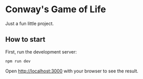 # Conway's Game of Life
Just a fun little project.   



## How to start

First, run the development server:

```bash
npm run dev
```

Open [http://localhost:3000](http://localhost:3000) with your browser to see the result.

